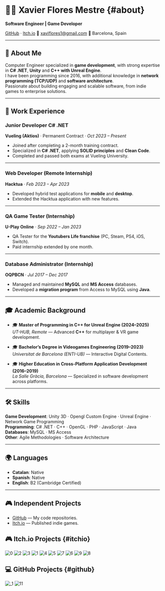 # 👨‍💻 Xavier Flores Mestre {#about}
**Software Engineer | Game Developer**  

[GitHub](https://github.com/xavifm) · [Itch.io](https://xavif2.itch.io/)
📧 [xaviflores1@gmail.com](mailto:xaviflores1@gmail.com)
📍 Barcelona, Spain  

---

## 👋 About Me  
Computer Engineer specialized in **game development**, with strong expertise in **C# .NET**, **Unity** and **C++ with Unreal Engine**.  
I have been programming since 2016, with additional knowledge in **network programming (TCP/UDP)** and **software architecture**.  
Passionate about building engaging and scalable software, from indie games to enterprise solutions.  

---

## 💼 Work Experience  

### Junior Developer C# .NET  
**Vueling (Aktios)** · Permanent Contract · *Oct 2023 – Present*  
- Joined after completing a 2-month training contract.  
- Specialized in **C# .NET**, applying **SOLID principles** and **Clean Code**.  
- Completed and passed both exams at Vueling University.  

---

### Web Developer (Remote Internship)  
**Hacktua** · *Feb 2023 – Apr 2023*  
- Developed hybrid test applications for **mobile** and **desktop**.  
- Extended the Hacktua application with new features.  

---

### QA Game Tester (Internship)  
**U-Play Online** · *Sep 2022 – Jan 2023*  
- QA Tester for the **Youtubers Life franchise** (PC, Steam, PS4, iOS, Switch).  
- Paid internship extended by one month.  

---

### Database Administrator (Internship)  
**OQPBCN** · *Jul 2017 – Dec 2017*  
- Managed and maintained **MySQL** and **MS Access** databases.  
- Developed a **migration program** from Access to MySQL using **Java**.  

---

## 🎓 Academic Background  

- 🎓 **Master of Programming in C++ for Unreal Engine (2024–2025)**  
  *UT-HUB, Remote* — Advanced **C++** for multiplayer & VR game development.  

- 🎓 **Bachelor’s Degree in Videogames Engineering (2019–2023)**  
  *Universitat de Barcelona (ENTI-UB)* — Interactive Digital Contents.  

- 🎓 **Higher Education in Cross-Platform Application Development (2016–2019)**  
  *La Salle Gràcia, Barcelona* — Specialized in software development across platforms.  

---

## 🛠️ Skills  

**Game Development**: Unity 3D · Opengl Custom Engine · Unreal Engine · Network Game Programming  
**Programming**: C# .NET · C++ · OpenGL · PHP · JavaScript · Java  
**Databases**: MySQL · MS Access  
**Other**: Agile Methodologies · Software Architecture  

---

## 🌍 Languages  

- **Catalan**: Native
- **Spanish**: Native  
- **English**: B2 (Cambridge Certified)  

---

## 🎮 Independent Projects  

- [GitHub](https://github.com/xavifm) — My code repositories.  
- [Itch.io](https://xavif2.itch.io/) — Published indie games.

## 🎮 Itch.io Projects {#itchio}

![0](https://github.com/user-attachments/assets/7d80248b-8708-4704-9088-d9d12edc4e75)
![2](https://github.com/user-attachments/assets/f8be87d7-c8de-417f-b277-dcc7205d977f)
![3](https://github.com/user-attachments/assets/4f2d1f92-ac63-496a-aec0-955edc85e454)
![1](https://github.com/user-attachments/assets/79e2b9c0-dbdd-414e-8e5a-d2b2ae2bddda)
![4](https://github.com/user-attachments/assets/b311b4ba-c483-4757-a237-6d7d04c9a690)
![5](https://github.com/user-attachments/assets/159e05bd-00e7-45e7-86f7-41eae1151d15)
![7](https://github.com/user-attachments/assets/60790fbc-90db-4178-8791-efcdde4867dc)
![6](https://github.com/user-attachments/assets/36b9f24c-19dd-4998-8a17-e0a9dd2bbc52)
![9](https://github.com/user-attachments/assets/e637f62e-9425-4c23-84af-b846cac412e5)
![8](https://github.com/user-attachments/assets/c72cca49-f40c-411c-9b46-c0617cee4aa3)

## 💻 GitHub Projects {#github}

![_1](https://github.com/user-attachments/assets/8f68c054-6a4a-4756-b9af-09435fb84834)
![11](https://github.com/user-attachments/assets/8c73465d-c696-4bd6-a140-587094ff3f73)
